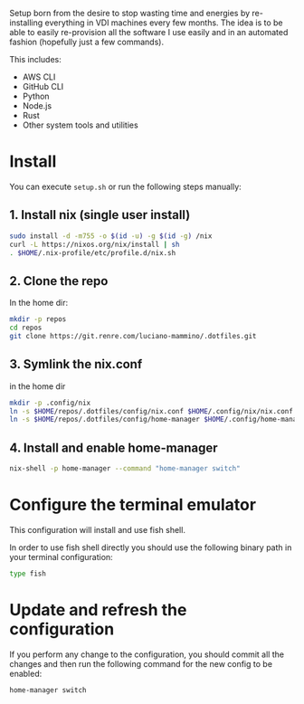 Setup born from the desire to stop wasting time and energies by re-installing everything in VDI machines every few months. The idea is to be able to easily re-provision all the software I use easily and in an automated fashion (hopefully just a few commands).

This includes:

- AWS CLI
- GitHub CLI
- Python
- Node.js
- Rust
- Other system tools and utilities


# Install

You can execute `setup.sh` or run the following steps manually:

## 1. Install nix (single user install)

```bash
sudo install -d -m755 -o $(id -u) -g $(id -g) /nix
curl -L https://nixos.org/nix/install | sh
. $HOME/.nix-profile/etc/profile.d/nix.sh
```

## 2. Clone the repo

In the home dir:

```bash
mkdir -p repos
cd repos
git clone https://git.renre.com/luciano-mammino/.dotfiles.git
```

## 3. Symlink the nix.conf

in the home dir

```bash
mkdir -p .config/nix
ln -s $HOME/repos/.dotfiles/config/nix.conf $HOME/.config/nix/nix.conf
ln -s $HOME/repos/.dotfiles/config/home-manager $HOME/.config/home-manager
```

## 4. Install and enable home-manager

```bash
nix-shell -p home-manager --command "home-manager switch" 
```


# Configure the terminal emulator

This configuration will install and use fish shell.

In order to use fish shell directly you should use the following binary path in your terminal configuration:

```bash
type fish
```


# Update and refresh the configuration

If you perform any change to the configuration, you should commit all the changes and then run the following command for the new config to be enabled:

```bash
home-manager switch
```
